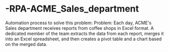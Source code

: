 # -RPA-ACME_Sales_department
Automation process to solve this problem: Problem: Each day, ACME's Sales department receives reports from coffee shops in Excel format. A dedicated member of the team extracts the data from each report, merges it into an Excel spreadsheet, and then creates a pivot table and a chart based on the merged data.
